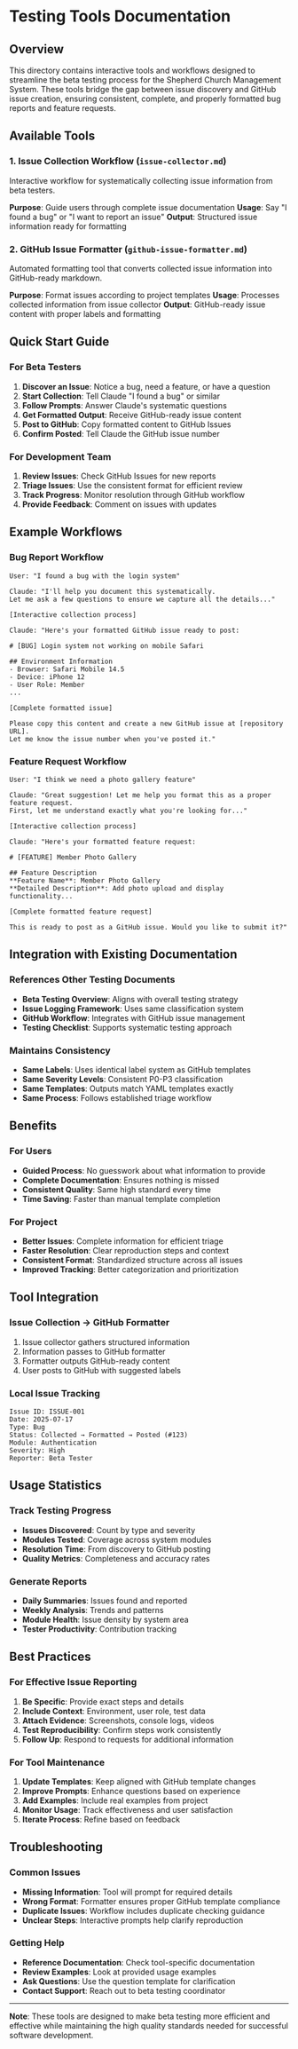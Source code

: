 # Testing Tools Documentation

## Overview

This directory contains interactive tools and workflows designed to streamline the beta testing process for the Shepherd Church Management System. These tools bridge the gap between issue discovery and GitHub issue creation, ensuring consistent, complete, and properly formatted bug reports and feature requests.

## Available Tools

### 1. Issue Collection Workflow (`issue-collector.md`)
Interactive workflow for systematically collecting issue information from beta testers.

**Purpose**: Guide users through complete issue documentation
**Usage**: Say "I found a bug" or "I want to report an issue"
**Output**: Structured issue information ready for formatting

### 2. GitHub Issue Formatter (`github-issue-formatter.md`)
Automated formatting tool that converts collected issue information into GitHub-ready markdown.

**Purpose**: Format issues according to project templates
**Usage**: Processes collected information from issue collector
**Output**: GitHub-ready issue content with proper labels and formatting

## Quick Start Guide

### For Beta Testers

1. **Discover an Issue**: Notice a bug, need a feature, or have a question
2. **Start Collection**: Tell Claude "I found a bug" or similar
3. **Follow Prompts**: Answer Claude's systematic questions
4. **Get Formatted Output**: Receive GitHub-ready issue content
5. **Post to GitHub**: Copy formatted content to GitHub Issues
6. **Confirm Posted**: Tell Claude the GitHub issue number

### For Development Team

1. **Review Issues**: Check GitHub Issues for new reports
2. **Triage Issues**: Use the consistent format for efficient review
3. **Track Progress**: Monitor resolution through GitHub workflow
4. **Provide Feedback**: Comment on issues with updates

## Example Workflows

### Bug Report Workflow
```
User: "I found a bug with the login system"

Claude: "I'll help you document this systematically. 
Let me ask a few questions to ensure we capture all the details..."

[Interactive collection process]

Claude: "Here's your formatted GitHub issue ready to post:

# [BUG] Login system not working on mobile Safari

## Environment Information
- Browser: Safari Mobile 14.5
- Device: iPhone 12
- User Role: Member
...

[Complete formatted issue]

Please copy this content and create a new GitHub issue at [repository URL].
Let me know the issue number when you've posted it."
```

### Feature Request Workflow
```
User: "I think we need a photo gallery feature"

Claude: "Great suggestion! Let me help you format this as a proper feature request.
First, let me understand exactly what you're looking for..."

[Interactive collection process]

Claude: "Here's your formatted feature request:

# [FEATURE] Member Photo Gallery

## Feature Description
**Feature Name**: Member Photo Gallery
**Detailed Description**: Add photo upload and display functionality...

[Complete formatted feature request]

This is ready to post as a GitHub issue. Would you like to submit it?"
```

## Integration with Existing Documentation

### References Other Testing Documents
- **Beta Testing Overview**: Aligns with overall testing strategy
- **Issue Logging Framework**: Uses same classification system
- **GitHub Workflow**: Integrates with GitHub issue management
- **Testing Checklist**: Supports systematic testing approach

### Maintains Consistency
- **Same Labels**: Uses identical label system as GitHub templates
- **Same Severity Levels**: Consistent P0-P3 classification
- **Same Templates**: Outputs match YAML templates exactly
- **Same Process**: Follows established triage workflow

## Benefits

### For Users
- **Guided Process**: No guesswork about what information to provide
- **Complete Documentation**: Ensures nothing is missed
- **Consistent Quality**: Same high standard every time
- **Time Saving**: Faster than manual template completion

### For Project
- **Better Issues**: Complete information for efficient triage
- **Faster Resolution**: Clear reproduction steps and context
- **Consistent Format**: Standardized structure across all issues
- **Improved Tracking**: Better categorization and prioritization

## Tool Integration

### Issue Collection → GitHub Formatter
1. Issue collector gathers structured information
2. Information passes to GitHub formatter
3. Formatter outputs GitHub-ready content
4. User posts to GitHub with suggested labels

### Local Issue Tracking
```
Issue ID: ISSUE-001
Date: 2025-07-17
Type: Bug
Status: Collected → Formatted → Posted (#123)
Module: Authentication
Severity: High
Reporter: Beta Tester
```

## Usage Statistics

### Track Testing Progress
- **Issues Discovered**: Count by type and severity
- **Modules Tested**: Coverage across system modules
- **Resolution Time**: From discovery to GitHub posting
- **Quality Metrics**: Completeness and accuracy rates

### Generate Reports
- **Daily Summaries**: Issues found and reported
- **Weekly Analysis**: Trends and patterns
- **Module Health**: Issue density by system area
- **Tester Productivity**: Contribution tracking

## Best Practices

### For Effective Issue Reporting
1. **Be Specific**: Provide exact steps and details
2. **Include Context**: Environment, user role, test data
3. **Attach Evidence**: Screenshots, console logs, videos
4. **Test Reproducibility**: Confirm steps work consistently
5. **Follow Up**: Respond to requests for additional information

### For Tool Maintenance
1. **Update Templates**: Keep aligned with GitHub template changes
2. **Improve Prompts**: Enhance questions based on experience
3. **Add Examples**: Include real examples from project
4. **Monitor Usage**: Track effectiveness and user satisfaction
5. **Iterate Process**: Refine based on feedback

## Troubleshooting

### Common Issues
- **Missing Information**: Tool will prompt for required details
- **Wrong Format**: Formatter ensures proper GitHub template compliance
- **Duplicate Issues**: Workflow includes duplicate checking guidance
- **Unclear Steps**: Interactive prompts help clarify reproduction

### Getting Help
- **Reference Documentation**: Check tool-specific documentation
- **Review Examples**: Look at provided usage examples
- **Ask Questions**: Use the question template for clarification
- **Contact Support**: Reach out to beta testing coordinator

---

**Note**: These tools are designed to make beta testing more efficient and effective while maintaining the high quality standards needed for successful software development.